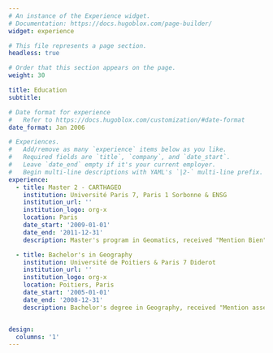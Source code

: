 ```yaml
---
# An instance of the Experience widget.
# Documentation: https://docs.hugoblox.com/page-builder/
widget: experience

# This file represents a page section.
headless: true

# Order that this section appears on the page.
weight: 30

title: Education
subtitle:

# Date format for experience
#   Refer to https://docs.hugoblox.com/customization/#date-format
date_format: Jan 2006

# Experiences.
#   Add/remove as many `experience` items below as you like.
#   Required fields are `title`, `company`, and `date_start`.
#   Leave `date_end` empty if it's your current employer.
#   Begin multi-line descriptions with YAML's `|2-` multi-line prefix.
experience:
  - title: Master 2 - CARTHAGEO
    institution: Université Paris 7, Paris 1 Sorbonne & ENSG
    institution_url: ''
    institution_logo: org-x
    location: Paris
    date_start: '2009-01-01'
    date_end: '2011-12-31'
    description: Master's program in Geomatics, received "Mention Bien" (Good)

  - title: Bachelor's in Geography
    institution: Université de Poitiers & Paris 7 Diderot
    institution_url: ''
    institution_logo: org-x
    location: Poitiers, Paris
    date_start: '2005-01-01'
    date_end: '2008-12-31'
    description: Bachelor's degree in Geography, received "Mention assez bien" (Fairly Good)


design:
  columns: '1'
---
```

